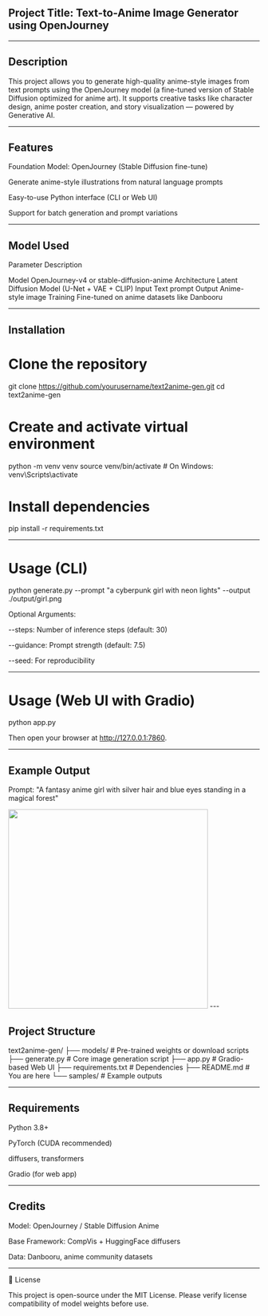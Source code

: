 ## Project Title: Text-to-Anime Image Generator using OpenJourney


---

## Description

This project allows you to generate high-quality anime-style images from text prompts using the OpenJourney model (a fine-tuned version of Stable Diffusion optimized for anime art). It supports creative tasks like character design, anime poster creation, and story visualization — powered by Generative AI.


---

## Features

Foundation Model: OpenJourney (Stable Diffusion fine-tune)

Generate anime-style illustrations from natural language prompts

Easy-to-use Python interface (CLI or Web UI)

Support for batch generation and prompt variations



---

## Model Used

Parameter	Description

Model	OpenJourney-v4 or stable-diffusion-anime
Architecture	Latent Diffusion Model (U-Net + VAE + CLIP)
Input	Text prompt
Output	Anime-style image
Training	Fine-tuned on anime datasets like Danbooru



---

## Installation

# Clone the repository
git clone https://github.com/yourusername/text2anime-gen.git
cd text2anime-gen

# Create and activate virtual environment
python -m venv venv
source venv/bin/activate   # On Windows: venv\Scripts\activate

# Install dependencies
pip install -r requirements.txt


---

# Usage (CLI)

python generate.py --prompt "a cyberpunk girl with neon lights" --output ./output/girl.png

Optional Arguments:

--steps: Number of inference steps (default: 30)

--guidance: Prompt strength (default: 7.5)

--seed: For reproducibility



---

# Usage (Web UI with Gradio)

python app.py

Then open your browser at http://127.0.0.1:7860.


---

## Example Output

Prompt: "A fantasy anime girl with silver hair and blue eyes standing in a magical forest"

<img src="samples/sample1.png" width="400">
---

## Project Structure

text2anime-gen/
├── models/               # Pre-trained weights or download scripts
├── generate.py           # Core image generation script
├── app.py                # Gradio-based Web UI
├── requirements.txt      # Dependencies
├── README.md             # You are here
└── samples/              # Example outputs


---

## Requirements

Python 3.8+

PyTorch (CUDA recommended)

diffusers, transformers

Gradio (for web app)



---

## Credits

Model: OpenJourney / Stable Diffusion Anime

Base Framework: CompVis + HuggingFace diffusers

Data: Danbooru, anime community datasets



---

📜 License

This project is open-source under the MIT License. Please verify license compatibility of model weights before use.
